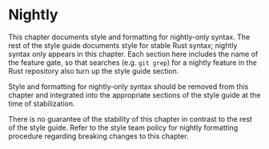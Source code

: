 # Nightly

This chapter documents style and formatting for nightly-only syntax. The rest of the style guide documents style for stable Rust syntax; nightly syntax only appears in this chapter. Each section here includes the name of the feature gate, so that searches (e.g. `git grep`) for a nightly feature in the Rust repository also turn up the style guide section.

Style and formatting for nightly-only syntax should be removed from this chapter and integrated into the appropriate sections of the style guide at the time of stabilization.

There is no guarantee of the stability of this chapter in contrast to the rest of the style guide. Refer to the style team policy for nightly formatting procedure regarding breaking changes to this chapter.
